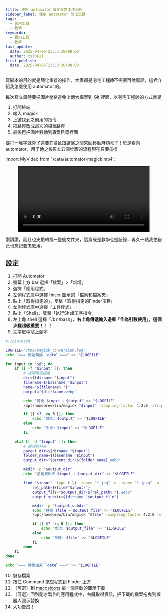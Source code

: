 ```yaml
---
title: 使用 automator 簡化日常工作流程
sidebar_label: 使用 automator 簡化流程
tags:
  - 實用工具
  - 教學
keywords:
  - 實用工具
  - 教學
last_update:
  date: 2025-04-06T23:33:30+08:00
  author: zsl0621
first_publish:
  date: 2025-04-06T23:33:30+08:00
---
```


寫腳本的目的就是簡化重複的操作，大家都是宅宅工程師不需要再說廢話，這裡介紹我怎麼使用 automator 的。

每次寫文章時要把圖片壓縮避免上傳大檔案到 Git 裡面，以宅宅工程師的方式就是

1. 打開終端
2. 輸入 magick
3. 上鍵找到之前用的指令
4. 把路徑改成這次的檔案路徑
5. 最後再把圖片移動到專案目錄裡面

要打一堆字就算了還要在滑鼠跟鍵盤之間來回移動麻煩死了！於是看向 automator，用了他之後原本五個步驟的流程現在只要這樣

import MyVideo from './data/automator-magick.mp4';

<figure>
  <video controls width="100%">
    <source src={MyVideo} type="video/mp4" />
    抱歉，您的瀏覽器不支援內嵌影片。
    您可以 <a href={MyVideo}>點此下載影片</a>。
  </video>
</figure>

讚讚讚，而且也支援轉換一整個文件夾，這篇既是教學也是記錄，再久一點我怕自己也忘記要怎麼用。

## 設定

1. 打開 Automator
2. 螢幕上方 bar 選擇「檔案」>「新增」
3. 選擇「應用程式」
4. 左側程式庫中選擇 finder 圖示的「檔案和檔案夾」
5. 貼上「取得指定的」，雙擊「取得指定的Finder項目」
6. 左側程式庫中選擇「工具程式」
7. 貼上「Shell」，雙擊「執行Shell工序指令」
8. 左上角 shell 選擇「/bin/bash」，**右上角傳遞輸入選擇「作為引數使用」，這個步驟超級重要！！！**
9. 文字框中貼上腳本

```sh
#!/bin/bash

LOGFILE="/tmp/magick_conversion.log"
echo "=== 開始轉換 `date` ===" >> "$LOGFILE"

for input in "$@"; do
    if [[ -f "$input" ]]; then
        # 處理單個檔案
        dir=$(dirname "$input")
        filename=$(basename "$input")
        name="${filename%.*}"
        output="$dir/$name.webp"

        echo "轉換 $input → $output" >> "$LOGFILE"
        /opt/homebrew/bin/magick "$input" -sampling-factor 4:2:0 -strip -quality 80 "$output" >> "$LOGFILE" 2>&1

        if [[ $? -eq 0 ]]; then
            echo "成功: $output" >> "$LOGFILE"
        else
            echo "失敗: $input" >> "$LOGFILE"
        fi

    elif [[ -d "$input" ]]; then
        # 處理資料夾
        parent_dir=$(dirname "$input")
        folder_name=$(basename "$input")
        output_dir="$parent_dir/${folder_name}_webp"

        mkdir -p "$output_dir"
        echo "處理資料夾 $input → $output_dir" >> "$LOGFILE"

        find "$input" -type f \( -iname "*.jpg" -o -iname "*.jpeg" -o -iname "*.png" -o -iname "*.gif" -o -iname "*.bmp" \) | while read file; do
            rel_path=${file#"$input/"}
            output_file="$output_dir/${rel_path%.*}.webp"
            output_subdir=$(dirname "$output_file")

            mkdir -p "$output_subdir"
            echo "轉換 $file → $output_file" >> "$LOGFILE"
            /opt/homebrew/bin/magick "$file" -sampling-factor 4:2:0 -strip -quality 80 "$output_file" >> "$LOGFILE" 2>&1

            if [[ $? -eq 0 ]]; then
                echo "成功: $output_file" >> "$LOGFILE"
            else
                echo "失敗: $file" >> "$LOGFILE"
            fi
        done
    fi
done

echo "=== 轉換結束 `date` ===" >> "$LOGFILE"
```

10. 儲存檔案
11. 按住 Command 拖曳程式到 Finder 上方
12. （可選）到 [macosicons](https://macosicons.com/#/) 挑一個喜歡的圖示下載
13. （可選）回到剛才製作的應用程式中，右鍵取得資訊，把下載的檔案拖曳到機器人圖示替換
14. 大功告成！
